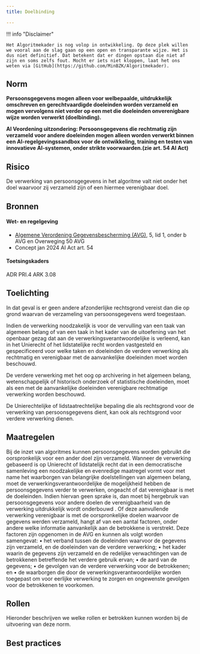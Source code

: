 ```yaml
---
title: Doelbinding

---
```


!!! info "Disclaimer"

    Het Algoritmekader is nog volop in ontwikkeling. Op deze plek willen we vooral aan de slag gaan op een open en transparante wijze. Het is dus niet definitief. Dat betekent dat er dingen opstaan die niet af zijn en soms zelfs fout. Mocht er iets niet kloppen, laat het ons weten via [GitHub](https://github.com/MinBZK/Algoritmekader).


## Norm
**Persoonsgegevens mogen alleen voor welbepaalde, uitdrukkelijk omschreven en gerechtvaardigde doeleinden worden verzameld en mogen vervolgens niet verder op een met die doeleinden onverenigbare wijze worden verwerkt (doelbinding).**

**AI Veordening uitzondering:
Persoonsgegevens die rechtmatig zijn verzameld voor andere doeleinden mogen alleen worden verwerkt binnen een AI-regelgevingssandbox voor de ontwikkeling, training en testen van innovatieve AI-systemen, onder strikte voorwaarden.(zie art. 54 AI Act)**

## Risico
De verwerking van persoonsgegevens in het algoritme valt niet onder het doel waarvoor zij verzameld zijn of een hiermee verenigbaar doel. 

## Bronnen

#### Wet- en regelgeving

- [Algemene Verordening Gegevensbescherming (AVG)](https://eur-lex.europa.eu/legal-content/NL/TXT/HTML/?uri=CELEX:32016R0679&qid=1685451198313), 5, lid 1, onder b AVG en Overweging 50 AVG
- Concept jan 2024 AI Act art. 54

#### Toetsingskaders
ADR PRI.4
ARK 3.08

## Toelichting
In dat geval is er geen andere afzonderlijke rechtsgrond vereist dan die op grond waarvan de verzameling van persoonsgegevens werd toegestaan.

Indien de verwerking noodzakelijk is voor de vervulling van een taak van algemeen belang of van een taak in het kader van de uitoefening van het openbaar gezag dat aan de verwerkingsverantwoordelijke is verleend, kan in het Unierecht of het lidstatelijke recht worden vastgesteld en gespecificeerd voor welke taken en doeleinden de verdere verwerking als rechtmatig en verenigbaar met de aanvankelijke doeleinden moet worden beschouwd.

De verdere verwerking met het oog op archivering in het algemeen belang, wetenschappelijk of historisch onderzoek of statistische doeleinden, moet als een met de aanvankelijke doeleinden verenigbare rechtmatige verwerking worden beschouwd.

De Unierechtelijke of lidstaatrechtelijke bepaling die als rechtsgrond voor de verwerking van persoonsgegevens dient, kan ook als rechtsgrond voor verdere verwerking dienen.

## Maatregelen
Bij de inzet van algoritmes kunnen persoonsgegevens worden gebruikt die oorspronkelijk voor een ander doel zijn verzameld. Wanneer de verwerking gebaseerd is op Unierecht of lidstatelijk recht dat in een democratische samenleving een noodzakelijke en evenredige maatregel vormt voor met name het waarborgen van belangrijke doelstellingen van algemeen belang, moet de verwerkingsverantwoordelijke de mogelijkheid hebben de persoonsgegevens verder te verwerken, ongeacht of dat verenigbaar is met de doeleinden. Indien hiervan geen sprake is, dan moet bij hergebruik van persoonsgegevens voor andere doelen de verenigbaarheid van de verwerking uitdrukkelijk wordt onderbouwd . Of deze aanvullende verwerking verenigbaar is met de oorspronkelijke doelen waarvoor de gegevens werden verzameld, hangt af van een aantal factoren, onder andere welke informatie aanvankelijk aan de betrokkene is verstrekt. Deze factoren zijn opgenomen in de AVG en kunnen als volgt worden samengevat:
• het verband tussen de doeleinden waarvoor de gegevens zijn verzameld, en de doeleinden van de verdere verwerking;
• het kader waarin de gegevens zijn verzameld en de redelijke verwachtingen van de betrokkenen betreffende het verdere gebruik ervan;
• de aard van de gegevens;
• de gevolgen van de verdere verwerking voor de betrokkenen; en
• de waarborgen die door de verwerkingsverantwoordelijke worden toegepast om voor eerlijke verwerking te zorgen en ongewenste gevolgen voor de betrokkenen te voorkomen.

## Rollen
Hieronder beschrijven we welke rollen er betrokken kunnen worden bij de uitvoering van deze norm. 


## Best practices


